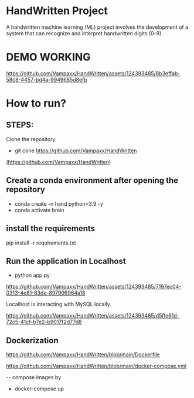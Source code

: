 # HandWritten Project

A handwritten machine learning (ML) project involves the development of a system that can recognize and interpret handwritten digits (0-9). 

# DEMO WORKING



https://github.com/Vampaxx/HandWritten/assets/124393485/8b3effab-58c8-4457-bd4a-9949685d8efb



# How to run?

## STEPS:
Clone the repository

- git cone https://github.com/Vampaxx/HandWritten

(https://github.com/Vampaxx/HandWritten)

## Create a conda environment after opening the repository

- conda create -n hand python=3.9 -y
- conda activate brain

## install the requirements

pip install -r requirements.txt

## Run the application in Localhost

- python app.py


https://github.com/Vampaxx/HandWritten/assets/124393485/7197ec04-0313-4e81-83de-897906964a18

Localhost is interacting with MySQL locally.

https://github.com/Vampaxx/HandWritten/assets/124393485/d5ffe61d-72c5-41cf-b7e2-b9017f2d77d8


## Dockerization

https://github.com/Vampaxx/HandWritten/blob/main/Dockerfile 


https://github.com/Vampaxx/HandWritten/blob/main/docker-compose.yml


-- compose images by 
- docker-compose up









